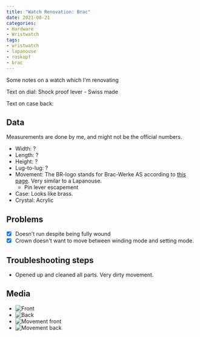```yaml
---
title: "Watch Renovation: Brac"
date: 2021-08-21
categories:
- Hardware
- Wristwatch
tags:
- wristwatch
- lapanouse
- roskopf
- brac
---
```


Some notes on a watch which I'm renovating

Text on dial: Shock proof lever - Swiss made

Text on case back: 

## Data

Measurements are done by me, and might not be the official numbers.

* Width: ?
* Length: ?
* Height: ?
* Lug-to-lug: ?
* Movement: The BR-logo stands for Brac-Werke AS according to [this page](http://www.mikrolisk.de/show.php?site=280). Very similar to a Lapanouse.
  - Pin lever escapement
* Case: Looks like brass.
* Crystal: Acrylic

## Problems

- [x] Doesn't run despite being fully wound
- [x] Crown doesn't want to move between winding mode and setting mode.

## Troubleshooting steps

* Opened up and cleaned all parts. Very dirty movement.

## Media
* ![Front](https://i.imgur.com/HRFrsjd.jpg)
* ![Back](https://i.imgur.com/s4BzLEW.jpg)
* ![Movement front](https://i.imgur.com/KK2Saed.jpg)
* ![Movement back](https://i.imgur.com/p6Sgbaj.jpg)

